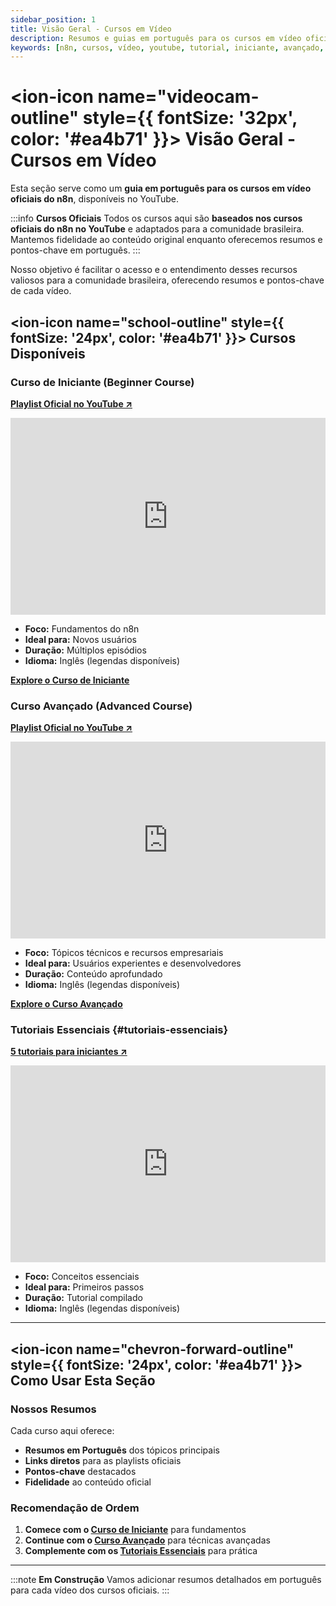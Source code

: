 ```yaml
---
sidebar_position: 1
title: Visão Geral - Cursos em Vídeo
description: Resumos e guias em português para os cursos em vídeo oficiais do n8n no YouTube.
keywords: [n8n, cursos, vídeo, youtube, tutorial, iniciante, avançado, oficial]
---
```



# <ion-icon name="videocam-outline" style={{ fontSize: '32px', color: '#ea4b71' }}></ion-icon> Visão Geral - Cursos em Vídeo

Esta seção serve como um **guia em português para os cursos em vídeo oficiais do n8n**, disponíveis no YouTube.

:::info  **Cursos Oficiais**
Todos os cursos aqui são **baseados nos cursos oficiais do n8n no YouTube** e adaptados para a comunidade brasileira. Mantemos fidelidade ao conteúdo original enquanto oferecemos resumos e pontos-chave em português.
:::

Nosso objetivo é facilitar o acesso e o entendimento desses recursos valiosos para a comunidade brasileira, oferecendo resumos e pontos-chave de cada vídeo.

## <ion-icon name="school-outline" style={{ fontSize: '24px', color: '#ea4b71' }}></ion-icon> Cursos Disponíveis

### Curso de Iniciante (Beginner Course)

**[Playlist Oficial no YouTube ↗](https://www.youtube.com/watch?v=I_7_b0I1I3Y&list=PL8p-62yr-wG4s4s_lq4a4M0S-s_k4iS3q)**

<iframe width="100%" height="315" src="https://www.youtube.com/embed/I_7_b0I1I3Y" title="n8n Beginner Course" frameborder="0" allow="accelerometer; autoplay; clipboard-write; encrypted-media; gyroscope; picture-in-picture; web-share" allowfullscreen></iframe>

- **Foco:** Fundamentos do n8n
- **Ideal para:** Novos usuários
- **Duração:** Múltiplos episódios
- **Idioma:** Inglês (legendas disponíveis)

**[Explore o Curso de Iniciante](curso-iniciante)**

### Curso Avançado (Advanced Course)

**[Playlist Oficial no YouTube ↗](https://www.youtube.com/watch?v=g1GkX1BH89E&list=PL8p-62yr-wG4a2c5a_z9sDq_aV2T-tOkb)**

<iframe width="100%" height="315" src="https://www.youtube.com/embed/g1GkX1BH89E" title="n8n Advanced Course" frameborder="0" allow="accelerometer; autoplay; clipboard-write; encrypted-media; gyroscope; picture-in-picture; web-share" allowfullscreen></iframe>

- **Foco:** Tópicos técnicos e recursos empresariais
- **Ideal para:** Usuários experientes e desenvolvedores
- **Duração:** Conteúdo aprofundado
- **Idioma:** Inglês (legendas disponíveis)

**[Explore o Curso Avançado](curso-avancado)**

### Tutoriais Essenciais {#tutoriais-essenciais}

**[5 tutoriais para iniciantes ↗](https://youtu.be/4BVTkqbn_tY?si=f6IcoxcIPMkK6FIv)**

<iframe width="100%" height="315" src="https://www.youtube.com/embed/4BVTkqbn_tY?si=f6IcoxcIPMkK6FIv" title="5 beginner tutorials to get you started with n8n" frameborder="0" allow="accelerometer; autoplay; clipboard-write; encrypted-media; gyroscope; picture-in-picture; web-share" allowfullscreen></iframe>

- **Foco:** Conceitos essenciais
- **Ideal para:** Primeiros passos
- **Duração:** Tutorial compilado
- **Idioma:** Inglês (legendas disponíveis)

---

## <ion-icon name="chevron-forward-outline" style={{ fontSize: '24px', color: '#ea4b71' }}></ion-icon> Como Usar Esta Seção

### Nossos Resumos

Cada curso aqui oferece:

- **Resumos em Português** dos tópicos principais
- **Links diretos** para as playlists oficiais
- **Pontos-chave** destacados
- **Fidelidade** ao conteúdo oficial

### Recomendação de Ordem

1. **Comece com o [Curso de Iniciante](curso-iniciante)** para fundamentos
2. **Continue com o [Curso Avançado](curso-avancado)** para técnicas avançadas
3. **Complemente com os [Tutoriais Essenciais](#tutoriais-essenciais)** para prática

---

:::note  **Em Construção**
Vamos adicionar resumos detalhados em português para cada vídeo dos cursos oficiais.
:::
